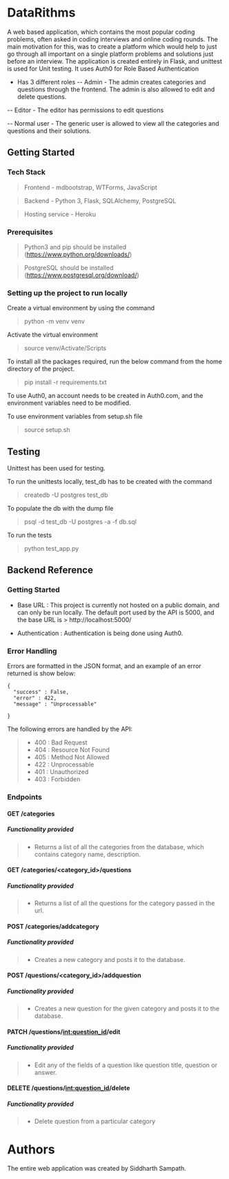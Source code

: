 # DataRithms
A web based application, which contains the most popular coding problems, often asked in coding interviews and online coding rounds. The main motivation for this, was to create a platform which would help to just go through all important on a single platform problems and solutions just before an interview. The application is created entirely in Flask, and unittest is used for Unit testing. It uses Auth0 for Role Based Authentication

- Has 3 different roles
-- Admin - The admin creates categories and questions through the frontend. The admin is also allowed to edit and delete questions.

-- Editor - The editor has permissions to edit questions

-- Normal user - The generic user is allowed to view all the categories and questions and their solutions.

## Getting Started
### Tech Stack
> Frontend - mdbootstrap, WTForms, JavaScript

> Backend - Python 3, Flask, SQLAlchemy, PostgreSQL

> Hosting service - Heroku

### Prerequisites
> Python3 and pip should be installed (https://www.python.org/downloads/)

> PostgreSQL should be installed (https://www.postgresql.org/download/)

### Setting up the project to run locally

Create a virtual environment by using the command
> python -m venv venv

Activate the virtual environment
> source venv/Activate/Scripts

To install all the packages required, run the below command from the home directory of the project.
> pip install -r requirements.txt

To use Auth0, an account needs to be created in Auth0.com, and the environment variables need to be modified.

To use environment variables from setup.sh file
> source setup.sh

## Testing

Unittest has been used for testing.

To run the unittests locally, test_db has to be created with the command
> createdb -U postgres test_db

To populate the db with the dump file

>psql -d test_db -U postgres -a -f db.sql

To run the tests

> python test_app.py

## Backend Reference

### Getting Started

- Base URL : This project is currently not hosted on a public domain, and can only be run locally. The default port used by the API is 5000, and the base URL is > http://localhost:5000/

- Authentication : Authentication is being done using Auth0.

### Error Handling

Errors are formatted in the JSON format, and an example of an error returned is show below:

    {
      "success" : False,
      "error" : 422,
      "message" : "Unprocessable"

    }
The following errors are handled by the API:

> - 400 : Bad Request
> - 404 : Resource Not Found
> - 405 : Method Not Allowed
> - 422 : Unprocessable
> - 401 : Unauthorized
> - 403 : Forbidden

### Endpoints

#### GET /categories

##### **Functionality provided**

> - Returns a list of all the categories from the database, which contains category name, description.


#### GET /categories/<category_id>/questions

##### **Functionality provided**

> - Returns a list of all the questions for the category passed in the url.
    
#### POST /categories/addcategory

##### **Functionality provided**

> - Creates a new category and posts it to the database.

#### POST /questions/<category_id>/addquestion

##### **Functionality provided**

> - Creates a new question for the given category and posts it to the database.

#### PATCH /questions/<int:question_id>/edit

##### **Functionality provided**

> - Edit any of the fields of a question like question title, question or answer.

#### DELETE /questions/<int:question_id>/delete

##### **Functionality provided**

> - Delete question from a particular category

# Authors

The entire web application was created by Siddharth Sampath.







